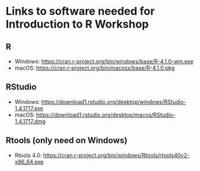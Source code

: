 # Links to software needed for Introduction to R Workshop

## R

- Windows: <https://cran.r-project.org/bin/windows/base/R-4.1.0-win.exe>
- macOS: <https://cran.r-project.org/bin/macosx/base/R-4.1.0.pkg>

## RStudio

- Windows: <https://download1.rstudio.org/desktop/windows/RStudio-1.4.1717.exe>
- macOS: <https://download1.rstudio.org/desktop/macos/RStudio-1.4.1717.dmg>

## Rtools (only need on Windows)

- Rtools 4.0: <https://cran.r-project.org/bin/windows/Rtools/rtools40v2-x86_64.exe>

